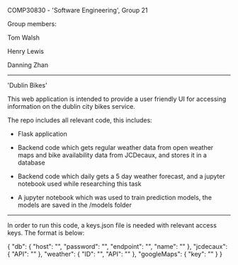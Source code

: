 COMP30830 - 'Software Engineering', Group 21

Group members:

Tom Walsh

Henry Lewis

Danning Zhan

_______________________

'Dublin Bikes'

This web application is intended to provide a user friendly UI for accessing information on the dublin city bikes service.

The repo includes all relevant code, this includes:

- Flask application

- Backend code which gets regular weather data from open weather maps and bike availability data from JCDecaux, and stores it in a database

- Backend code which daily gets a 5 day weather forecast, and a jupyter notebook used while researching this task

- A jupyter notebook which was used to train prediction models, the models are saved in the /models folder

_______________________

In order to run this code, a keys.json file is needed with relevant access keys. The format is below:

{
"db": {
  "host": "",
  "password": "",
  "endpoint": "",
  "name": ""
},
"jcdecaux": {
  "API": ""
},
"weather": {
  "ID": "",
  "API": ""
},
"googleMaps": {
  "key": ""
}
}